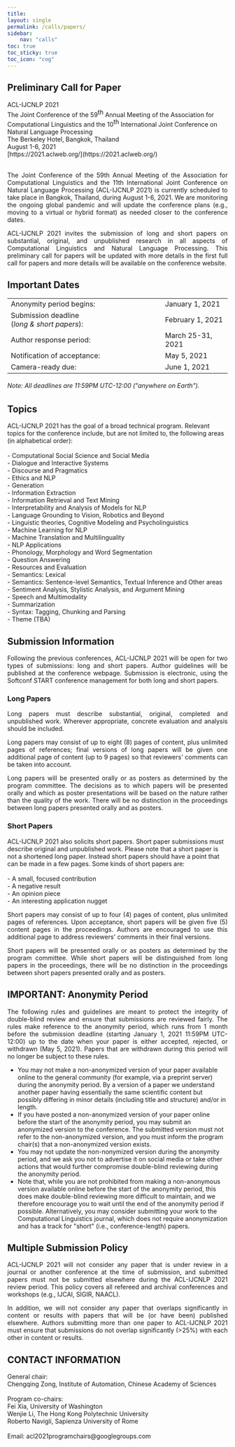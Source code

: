 ```yaml
---
title: 
layout: single
permalink: /calls/papers/
sidebar: 
    nav: "calls"
toc: true
toc_sticky: true
toc_icon: "cog"
---
```


<h2>Preliminary Call for Paper</h2>
ACL-IJCNLP 2021 <br>
The Joint Conference of the 59<span style="vertical-align: super;">th</span> Annual Meeting of the Association for Computational Linguistics and the 10<span style="vertical-align: super;">th</span> International Joint Conference on 
Natural Language Processing<br>
The Berkeley Hotel, Bangkok, Thailand<br>
August 1-6, 2021  <br>
[https://2021.aclweb.org/](https://2021.aclweb.org/)<br><br>

<p align="justify">The Joint Conference of the 59th Annual Meeting of the Association for Computational 
Linguistics and the 11th International Joint Conference on Natural Language Processing 
(ACL-IJCNLP 2021) is currently scheduled to take place in Bangkok, Thailand, during 
August 1-6, 2021. We are monitoring the ongoing global pandemic and will update 
the conference plans (e.g., moving to a virtual or hybrid format) as needed closer to the conference dates.</p>

<p align="justify">ACL-IJCNLP 2021 invites the submission of long and short papers on substantial, 
original, and unpublished research in all aspects of Computational Linguistics and Natural 
Language Processing. This preliminary call for papers will be updated with more details 
in the first full call for papers and more details will be available on the conference website.</p>

<h2>Important Dates</h2>
<table style="width: 100%">
    <tbody>
        <tr>
            <td style="width: 70%;">Anonymity period begins: </td>
            <td style="width: 30%;">January 1, 2021</td>
        </tr>
        <tr>
            <td style="width: 70%;">Submission deadline<br/>(<i>long &amp; short papers</i>): </td>
            <td style="width: 30%;">February 1, 2021</td>
        </tr>
        <tr>
            <td style="width: 70%;">Author response period:</td>
            <td style="width: 30%;">March 25-31, 2021</td>
        </tr>
        <tr>
            <td style="width: 70%;">Notification of acceptance: </td>
            <td style="width: 30%;">May 5, 2021</td>
        </tr>       
        <tr>
            <td style="width: 70%;">Camera-ready due: </td>
            <td style="width: 30%;">June 1, 2021</td>      
        </tr>             
</tbody>
</table>
<h6>Note: All deadlines are 11:59PM UTC-12:00 ("anywhere on Earth").</h6>
<h2>Topics</h2>
ACL-IJCNLP 2021 has the goal of a broad technical program. Relevant topics 
for the conference include, but are not limited to, the following areas (in alphabetical order):<br/><br/>
    - Computational Social Science and Social Media<br>
    - Dialogue and Interactive Systems<br>
    - Discourse and Pragmatics<br>
    - Ethics and NLP<br>
    - Generation<br>
    - Information Extraction<br>
    - Information Retrieval and Text Mining<br>
    - Interpretability and Analysis of Models for NLP<br>
    - Language Grounding to Vision, Robotics and Beyond<br>
    - Linguistic theories, Cognitive Modeling and Psycholinguistics<br>
    - Machine Learning for NLP<br>
    - Machine Translation and Multilinguality<br>
    - NLP Applications<br>
    - Phonology, Morphology and Word Segmentation<br>
    - Question Answering<br>
    - Resources and Evaluation<br>
    - Semantics: Lexical<br>
    - Semantics: Sentence-level Semantics, Textual Inference and Other areas<br>
    - Sentiment Analysis, Stylistic Analysis, and Argument Mining<br>
    - Speech and Multimodality<br>
    - Summarization<br>
    - Syntax: Tagging, Chunking and Parsing<br>
    - Theme (TBA)<br>
<h2>Submission Information</h2>
<p align="justify">Following the previous conferences, ACL-IJCNLP 2021 will be open for two 
types of submissions: long and short papers. Author guidelines will be published 
at the conference webpage. Submission is electronic, using the Softconf START 
conference management for both long and short papers.</p>
<h3>Long Papers</h3>
<p align="justify">Long papers must describe substantial, original, completed and unpublished work. 
Wherever appropriate, concrete evaluation and analysis should be included.</p>
<p align="justify">Long papers may consist of up to eight (8) pages of content, plus unlimited 
pages of references; final versions of long papers will be given one additional page of content 
(up to 9 pages) so that reviewers' comments can be taken into account.</p>
<p align="justify">Long papers will be presented orally or as posters as determined by 
the program committee. The decisions as to which papers will be presented orally and 
which as poster presentations will be based on the nature rather than the quality of the work. 
There will be no distinction in the proceedings between long papers presented orally and as posters.</p>
<h3>Short Papers</h3>
ACL-IJCNLP 2021 also solicits short papers. Short paper submissions 
must describe original and unpublished work. Please note that a short paper is not a 
shortened long paper. Instead short papers should have a point that can be made 
in a few pages. Some kinds of short papers are:<br/><br/>
    - A small, focused contribution <br/>
    - A negative result<br/>
    - An opinion piece<br/>
    - An interesting application nugget<br/>

<p align="justify">Short papers may consist of up to four (4) pages of content, plus unlimited 
pages of references. Upon acceptance, short papers will be given five (5) content pages 
in the proceedings. Authors are encouraged to use this additional page to address reviewers' 
comments in their final versions.</p>
<p align="justify">Short papers will be presented orally or as posters as determined by the 
program committee. While short papers will be distinguished from long papers in the proceedings, 
there will be no distinction in the proceedings between short papers presented orally and as posters.</p>
<h2>IMPORTANT: Anonymity Period</h2>
<p align="justify">The following rules and guidelines are meant to protect the integrity of double-blind 
review and ensure that submissions are reviewed fairly. The rules make reference to the anonymity 
period, which runs from 1 month before the submission deadline (starting January 1, 2021 11:59PM 
UTC-12:00) up to the date when your paper is either accepted, rejected, or withdrawn (May 5, 2021). 
Papers that are withdrawn during this period will no longer be subject to these rules.</p>

- You may not make a non-anonymized version of your paper available online to the 
general community (for example, via a preprint server) during the anonymity period. 
By a version of a paper we understand another paper having essentially the same 
scientific content but possibly differing in minor details (including title and structure) and/or in length.<br/>
- If you have posted a non-anonymized version of your paper online before the start of the anonymity 
period, you may submit an anonymized version to the conference. The submitted version 
must not refer to the non-anonymized version, and you must inform the program chair(s) 
that a non-anonymized version exists.<br/>
- You may not update the non-nonymized version during the anonymity 
period, and we ask you not to advertise it on social media or take other actions that would 
further compromise double-blind reviewing during the anonymity period.<br/>
- Note that, while you are not prohibited from making a non-anonymous 
version available online before the start of the anonymity period, this does make double-blind 
reviewing more difficult to maintain, and we therefore encourage you to wait until the end 
of the anonymity period if possible. Alternatively, you may consider submitting your work to 
the Computational Linguistics journal, which does not require anonymization and has a 
track for "short" (i.e., conference-length) papers.<br/>

<h2>Multiple Submission Policy</h2>
<p align="justify">ACL-IJCNLP 2021 will not consider any paper that is under review 
in a journal or another conference at the time of submission, and submitted papers 
must not be submitted elsewhere during the ACL-IJCNLP 2021 review period. 
This policy covers all refereed and archival conferences and workshops (e.g., IJCAI, SIGIR, NAACL).</p> 
<p align="justify">In addition, we will not consider any paper that overlaps significantly 
in content or results with papers that will be (or have been) published elsewhere. Authors 
submitting more than one paper to ACL-IJCNLP 2021 must ensure that submissions do not 
overlap significantly (>25%) with each other in content or results.</p>
<h2>CONTACT INFORMATION</h2>
General chair:<br/>
Chengqing Zong, Institute of Automation, Chinese Academy of Sciences<br/>
<br/>
Program co-chairs:<br/>
Fei Xia, University of Washington<br/>
Wenjie Li, The Hong Kong Polytechnic University<br/>
Roberto Navigli, Sapienza University of Rome<br/>
<br/>
Email: acl2021programchairs@googlegroups.com<br/>
<br/>













